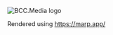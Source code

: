 ![BCC.Media logo](https://storage.googleapis.com/bcc-media-public/bcc-media-logo-150.png)

Rendered using https://marp.app/
